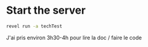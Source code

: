 # Start the server
```bash
revel run -a techTest
```

J'ai pris environ 3h30-4h pour lire la doc / faire le code


   

